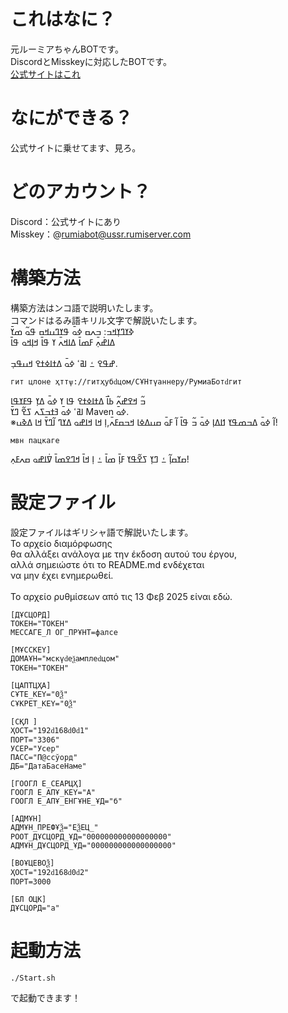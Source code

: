 # これはなに？
元ルーミアちゃんBOTです。<BR>
DiscordとMisskeyに対応したBOTです。<BR>
[公式サイトはこれ](https://rumiserver.com/rumiabot/site/)<BR>

# なにができる？
公式サイトに乗せてます、見ろ。

# どのアカウント？
Discord：公式サイトにあり<BR>
Misskey：@rumiabot@ussr.rumiserver.com

# 構築方法
構築方法はンコ語で説明いたします。<BR>
コマンドはるみ語キリル文字で解説いたします。<BR>
ߢߌߣߌ߲ߞߏ: ߏߍߛ ߦߋ߫ ߟߌߣߎߞߛ ߟߋ߬ ߘߌ߫<BR>
ߡߊߝ߭ߍ߲߫ ߓߘߊ߫ ߡߊߞߍ߫ ߌ ߟߊ߫ ߞߊ߲ߞߋ ߟߊ߫<BR>
<BR>
ߝߟߐ ߑ ߊߥߵ ߦߋ߫ ߡߙߊߦߙߐ ߞߎߟߏ߲.
```
гит цлоне ҳттѱ://гитҳубԁцом/СҰНтүаннеру/РумиаБотԁгит
```

ߏ߬ ߞߐߝߍ߬ ߕߊ߯ ߡߙߊߦߙߐ ߟߊ ߌ ߦߋ߫ ߡߌ߲ ߟߓߌߟߊ
<BR>
ߊߥߵ ߦߋ߫ ߔߙߏߖߍ ߖߐ߬ ߣߌ߫ Maven ߦߋ߫.<BR>
※ߊ߬ ߦߋ߫ ߡߏߘߟߌ ߗߊߡߊ߲ ߦߋ߫ ߏ߬ ߟߊ߫ ߊ߬ ߓߋ߫ ߛߎߡߦߊ ߞߏߛߓߍ߫,ߊ߲ ߞߊ ߞߊߝߋ ߡߌߣ ߊ߬ߣߌ߫ ߞߊ ߡߢߎ!<BR>
```
мвн пацкаге
```
ߛߌߛߊ߲߬ ߑ ߣߌ߲ ߖߐ߬ߟߌ ߓߊ߲߫ ߘߊ߫ ߑ ߊ߲ ߞߊ߫ ߞߣߐߘߊ߫ ߜ߭ߊߝߋ ߛߍߓߍ߲!<BR>

# 設定ファイル
設定ファイルはギリシャ語で解説いたします。<BR>
Το αρχείο διαμόρφωσης<BR>
θα αλλάξει ανάλογα με την έκδοση αυτού του έργου,<BR>
αλλά σημειώστε ότι το README.md ενδέχεται<BR>
να μην έχει ενημερωθεί.<BR>
<BR>
Το αρχείο ρυθμίσεων από τις 13 Φεβ 2025 είναι εδώ.
```
[ДҰСЦОРД]
ТОКЕН="ТОКЕН"
МЕССАГЕ_Л ОГ_ПРҰНТ=фалсе

[МҰССКЕҮ]
ДОМАҰН="мскүԁеѯамплеԁцом"
ТОКЕН="ТОКЕН"

[ЦАПТЦҲА]
СҰТЕ_КЕҮ="0Ѯ"
СҰКРЕТ_КЕҮ="0Ѯ"

[СҚЛ ]
ҲОСТ="192ԁ168ԁ0ԁ1"
ПОРТ="3306"
УСЕР="Усер"
ПАСС="П@ссўорд"
ДБ="ДатаБасеНаме"

[ГООГЛ Е_СЕАРЦҲ]
ГООГЛ Е_АПҰ_КЕҮ="А"
ГООГЛ Е_АПҰ_ЕНГҰНЕ_ҰД="б"

[АДМҰН]
АДМҰН_ПРЕФҰѮ="ЕѮЕЦ_"
РООТ_ДҰСЦОРД_ҰД="000000000000000000"
АДМҰН_ДҰСЦОРД_ҰД="000000000000000000"

[ВОҰЦЕВОѮ]
ҲОСТ="192ԁ168ԁ0ԁ2"
ПОРТ=3000

[БЛ ОЦК]
ДҰСЦОРД="а"
```

# 起動方法
```
./Start.sh
```
で起動できます！